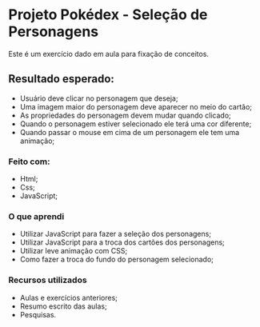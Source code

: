 # Projeto Pokédex - Seleção de Personagens

Este é um exercício dado em aula para fixação de conceitos.
## Resultado esperado:

- Usuário deve clicar no personagem que deseja;
- Uma imagem maior do personagem deve aparecer no meio do cartão;
- As propriedades do personagem devem mudar quando clicado;
- Quando o personagem estiver selecionado ele terá uma cor diferente;
- Quando passar o mouse em cima de um personagem ele tem uma animação;

### Feito com:
- Html;
- Css;
- JavaScript;

### O que aprendi

- Utilizar JavaScript para fazer a seleção dos personagens;
- Utilizar JavaScript para a troca dos cartões dos personagens;
- Utilizar leve animação com CSS;
- Como fazer a troca do fundo do personagem selecionado;

### Recursos utilizados

- Aulas e exercícios anteriores;
- Resumo escrito das aulas;
- Pesquisas.


